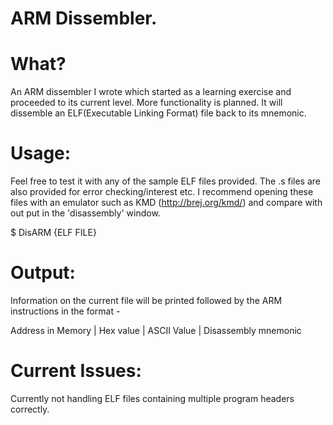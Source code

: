 ARM Dissembler.
==============

What?
=====

An ARM dissembler I wrote which started as a learning exercise and proceeded to its current level. More functionality is planned. It will dissemble an ELF(Executable Linking Format) file back to its mnemonic.

Usage: 
======

Feel free to test it with any of the sample ELF files provided. The .s files are also provided for error checking/interest etc. I recommend opening these files with an emulator such as KMD (http://brej.org/kmd/) and compare with out put in the 'disassembly' window.

$ DisARM {ELF FILE}

Output:
=======

Information on the current file will be printed followed by the ARM instructions in the format - 

Address in Memory | Hex value | ASCII Value | Disassembly mnemonic

Current Issues:
===============

Currently not handling ELF files containing multiple program headers correctly.
